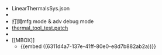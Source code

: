 - LinearThermalsSys.json
-
- 打開mfg mode & adv debug mode
- [thermal_tool_test.patch](../assets/thermal_tool_test_1660620007824_0.patch)
-
- [[MBOX]]
	- {{embed ((6311d4a7-137e-41ff-80e0-e8d7b882ab2a))}}